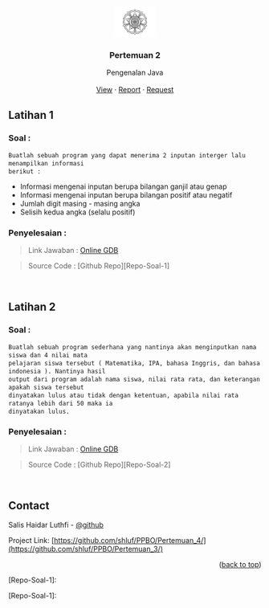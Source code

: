 <!-- Improved compatibility of back to top link: See: https://github.com/othneildrew/Best-README-Template/pull/73 -->

<a name="readme-top"></a>

<!-- PROJECT LOGO -->
<br />
<div align="center">
  <a href="https://ugm.ac.id/">
    <img src="..\img\logo.png" alt="Logo" width="80" >
  </a>

<h3 align="center"><strong>Pertemuan 2</strong></h3>

  <p align="center">
    Pengenalan Java
    <br />
    <br />
    <a href="https://github.com/shluf/PPBO/Pertemuan_2/">View</a>
    ·
    <a href="https://github.com/shluf/PPBO/issues">Report</a>
    ·
    <a href="https://github.com/shluf/PPBO/issues">Request</a>
  </p>
</div>

<!-- ABOUT THE PROJECT -->

## Latihan 1

### Soal :

```
Buatlah sebuah program yang dapat menerima 2 inputan interger lalu menampilkan informasi
berikut :
```

- Informasi mengenai inputan berupa bilangan ganjil atau genap
- Informasi mengenai inputan berupa bilangan positif atau negatif
- Jumlah digit masing - masing angka
- Selisih kedua angka (selalu positif)

<!-- ### Contoh Output :

[![Screen Shot][product-screenshot]](https://example.com)

-->

### Penyelesaian :

> Link Jawaban : [Online GDB][Jawaban-Soal-1]

> Source Code : [Github Repo][Repo-Soal-1]

<br>

## Latihan 2

### Soal :

```
Buatlah sebuah program sederhana yang nantinya akan menginputkan nama siswa dan 4 nilai mata
pelajaran siswa tersebut ( Matematika, IPA, bahasa Inggris, dan bahasa indonesia ). Nantinya hasil
output dari program adalah nama siswa, nilai rata rata, dan keterangan apakah siswa tersebut
dinyatakan lulus atau tidak dengan ketentuan, apabila nilai rata ratanya lebih dari 50 maka ia
dinyatakan lulus.
```

<!-- ### Contoh Output :

[![Product Name Screen Shot][product-screenshot]](https://example.com) -->

### Penyelesaian :

> Link Jawaban : [Online GDB][Jawaban-Soal-2]

> Source Code : [Github Repo][Repo-Soal-2]

<br>

<!-- CONTACT -->

## Contact

Salis Haidar Luthfi - [@github](https://github.com/shluf/)

Project Link: [https://github.com/shluf/PPBO/Pertemuan_4/](https://github.com/shluf/PPBO/Pertemuan_3/)

<p align="right">(<a href="#readme-top">back to top</a>)</p>

<!-- MARKDOWN LINKS & IMAGES -->
<!-- https://www.markdownguide.org/basic-syntax/#reference-style-links -->

[Jawaban-Soal-1]: https://onlinegdb.com/kWb4cOCKd
[Jawaban-Soal-2]: https://onlinegdb.com/wc-3ZdvCQ

[Repo-Soal-1]:

[Repo-Soal-1]:
